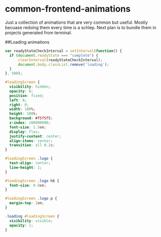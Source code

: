 # common-frontend-animations
Just a collection of animations that are very common but useful. Mostly becuase redoing them every time is a schlep. Next plan is to bundle them in projects generated from terminal.


##Loading animations

```js
var readyStateCheckInterval = setInterval(function() {
  if (document.readyState === "complete") {
      clearInterval(readyStateCheckInterval);
      document.body.classList.remove('loading');
  }
}, 500);
```

```css
#loadingScreen {
  visibility: hidden;
  opacity: 0;
  position: fixed;
  left: 0;
  right: 0;
  width: 100%;
  height: 100%;
  background: #f5f5f5;
  z-index: 100000000;
  font-size: 1.5em;
  display: flex;
  justify-content: center;
  align-items: center;
  transition: all 0.2s;
}

#loadingScreen .logo {
  text-align: center;
  line-height: 1;
}

#loadingScreen .logo h6 {
  font-size: 0.8em;
}

#loadingScreen .logo p {
  margin-top: 2em;
}

.loading #loadingScreen {
  visibility: visible;
  opacity: 1;
}
```